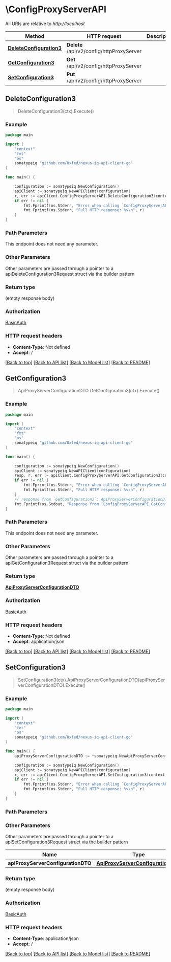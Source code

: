 # \ConfigProxyServerAPI

All URIs are relative to *http://localhost*

Method | HTTP request | Description
------------- | ------------- | -------------
[**DeleteConfiguration3**](ConfigProxyServerAPI.md#DeleteConfiguration3) | **Delete** /api/v2/config/httpProxyServer | 
[**GetConfiguration3**](ConfigProxyServerAPI.md#GetConfiguration3) | **Get** /api/v2/config/httpProxyServer | 
[**SetConfiguration3**](ConfigProxyServerAPI.md#SetConfiguration3) | **Put** /api/v2/config/httpProxyServer | 



## DeleteConfiguration3

> DeleteConfiguration3(ctx).Execute()



### Example

```go
package main

import (
	"context"
	"fmt"
	"os"
	sonatypeiq "github.com/0xfed/nexus-iq-api-client-go"
)

func main() {

	configuration := sonatypeiq.NewConfiguration()
	apiClient := sonatypeiq.NewAPIClient(configuration)
	r, err := apiClient.ConfigProxyServerAPI.DeleteConfiguration3(context.Background()).Execute()
	if err != nil {
		fmt.Fprintf(os.Stderr, "Error when calling `ConfigProxyServerAPI.DeleteConfiguration3``: %v\n", err)
		fmt.Fprintf(os.Stderr, "Full HTTP response: %v\n", r)
	}
}
```

### Path Parameters

This endpoint does not need any parameter.

### Other Parameters

Other parameters are passed through a pointer to a apiDeleteConfiguration3Request struct via the builder pattern


### Return type

 (empty response body)

### Authorization

[BasicAuth](../README.md#BasicAuth)

### HTTP request headers

- **Content-Type**: Not defined
- **Accept**: */*

[[Back to top]](#) [[Back to API list]](../README.md#documentation-for-api-endpoints)
[[Back to Model list]](../README.md#documentation-for-models)
[[Back to README]](../README.md)


## GetConfiguration3

> ApiProxyServerConfigurationDTO GetConfiguration3(ctx).Execute()



### Example

```go
package main

import (
	"context"
	"fmt"
	"os"
	sonatypeiq "github.com/0xfed/nexus-iq-api-client-go"
)

func main() {

	configuration := sonatypeiq.NewConfiguration()
	apiClient := sonatypeiq.NewAPIClient(configuration)
	resp, r, err := apiClient.ConfigProxyServerAPI.GetConfiguration3(context.Background()).Execute()
	if err != nil {
		fmt.Fprintf(os.Stderr, "Error when calling `ConfigProxyServerAPI.GetConfiguration3``: %v\n", err)
		fmt.Fprintf(os.Stderr, "Full HTTP response: %v\n", r)
	}
	// response from `GetConfiguration3`: ApiProxyServerConfigurationDTO
	fmt.Fprintf(os.Stdout, "Response from `ConfigProxyServerAPI.GetConfiguration3`: %v\n", resp)
}
```

### Path Parameters

This endpoint does not need any parameter.

### Other Parameters

Other parameters are passed through a pointer to a apiGetConfiguration3Request struct via the builder pattern


### Return type

[**ApiProxyServerConfigurationDTO**](ApiProxyServerConfigurationDTO.md)

### Authorization

[BasicAuth](../README.md#BasicAuth)

### HTTP request headers

- **Content-Type**: Not defined
- **Accept**: application/json

[[Back to top]](#) [[Back to API list]](../README.md#documentation-for-api-endpoints)
[[Back to Model list]](../README.md#documentation-for-models)
[[Back to README]](../README.md)


## SetConfiguration3

> SetConfiguration3(ctx).ApiProxyServerConfigurationDTO(apiProxyServerConfigurationDTO).Execute()



### Example

```go
package main

import (
	"context"
	"fmt"
	"os"
	sonatypeiq "github.com/0xfed/nexus-iq-api-client-go"
)

func main() {
	apiProxyServerConfigurationDTO := *sonatypeiq.NewApiProxyServerConfigurationDTO() // ApiProxyServerConfigurationDTO |  (optional)

	configuration := sonatypeiq.NewConfiguration()
	apiClient := sonatypeiq.NewAPIClient(configuration)
	r, err := apiClient.ConfigProxyServerAPI.SetConfiguration3(context.Background()).ApiProxyServerConfigurationDTO(apiProxyServerConfigurationDTO).Execute()
	if err != nil {
		fmt.Fprintf(os.Stderr, "Error when calling `ConfigProxyServerAPI.SetConfiguration3``: %v\n", err)
		fmt.Fprintf(os.Stderr, "Full HTTP response: %v\n", r)
	}
}
```

### Path Parameters



### Other Parameters

Other parameters are passed through a pointer to a apiSetConfiguration3Request struct via the builder pattern


Name | Type | Description  | Notes
------------- | ------------- | ------------- | -------------
 **apiProxyServerConfigurationDTO** | [**ApiProxyServerConfigurationDTO**](ApiProxyServerConfigurationDTO.md) |  | 

### Return type

 (empty response body)

### Authorization

[BasicAuth](../README.md#BasicAuth)

### HTTP request headers

- **Content-Type**: application/json
- **Accept**: */*

[[Back to top]](#) [[Back to API list]](../README.md#documentation-for-api-endpoints)
[[Back to Model list]](../README.md#documentation-for-models)
[[Back to README]](../README.md)

